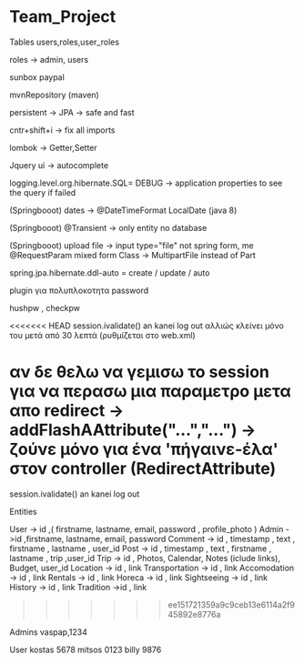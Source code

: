 # Team_Project

Tables
users,roles,user_roles

roles -> admin, users

sunbox paypal

mvnRepository (maven)

persistent -> JPA -> safe and fast

cntr+shift+i -> fix all imports

lombok -> Getter,Setter

Jquery ui -> autocomplete

logging.level.org.hibernate.SQL= DEBUG -> application properties to see the query if failed

(Springbooot) dates -> @DateTimeFormat      LocalDate (java 8)

(Springbooot) @Transient -> only entity no database

(Springbooot)  upload file -> input type="file" not spring form, me @RequestParam mixed form 
Class -> MultipartFile instead of Part

spring.jpa.hibernate.ddl-auto = create / update / auto

plugin για πολυπλοκοτητα password

hushpw  , checkpw

<<<<<<< HEAD
session.ivalidate() an kanei log out αλλιώς κλείνει μόνο του μετά από 30 λεπτά (ρυθμίζεται στο web.xml)

αν δε θελω να γεμισω το session για να περασω μια παραμετρο μετα απο redirect -> addFlashAAttribute("...","...") -> ζούνε μόνο για ένα 'πήγαινε-έλα'
στον controller (RedirectAttribute)
=======
session.ivalidate() an kanei log out


Entities

User -> id ,( firstname, lastname, email, password , profile_photo )
Admin ->id ,firstname, lastname, email, password 
Comment -> id , timestamp , text , firstname , lastname , user_id
Post -> id , timestamp , text , firstname , lastname , trip ,user_id
Trip -> id , Photos, Calendar, Notes (iclude links), Budget, user_id
Location -> id , link
Transportation -> id , link
Accomodation -> id , link
Rentals -> id , link
Horeca -> id , link
Sightseeing -> id , link
History -> id , link
Tradition ->id , link
>>>>>>> ee151721359a9c9ceb13e6114a2f945892e8776a

Admins
vaspap,1234

User
kostas 5678
mitsos 0123
billy 9876


